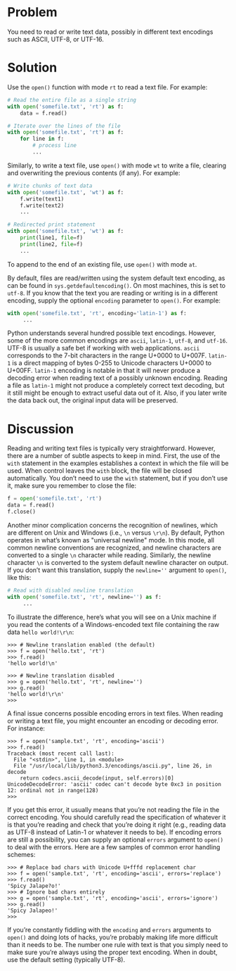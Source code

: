 # Problem

You need to read or write text data, possibly in different text encodings such as ASCII, UTF-8, or UTF-16.

# Solution

Use the `open()` function with mode `rt` to read a text file. For example:

```python
# Read the entire file as a single string
with open('somefile.txt', 'rt') as f:
    data = f.read()

# Iterate over the lines of the file
with open('somefile.txt', 'rt') as f:
    for line in f:
        # process line
        ...
```

Similarly, to write a text file, use `open()` with mode `wt` to write a file, clearing and overwriting the previous contents (if any). For example:

```python
# Write chunks of text data
with open('somefile.txt', 'wt') as f:
    f.write(text1)
    f.write(text2)
    ...

# Redirected print statement
with open('somefile.txt', 'wt') as f:
    print(line1, file=f)
    print(line2, file=f)
    ...
```

To append to the end of an existing file, use `open()` with mode `at`.

By default, files are read/written using the system default text encoding, as can be found in `sys.getdefaultencoding()`. On most machines, this is set to `utf-8`. If you know that the text you are reading or writing is in a different encoding, supply the optional `encoding` parameter to `open()`. For example:

```python
with open('somefile.txt', 'rt', encoding='latin-1') as f:
     ...
```

Python understands several hundred possible text encodings. However, some of the more common encodings are `ascii`, `latin-1`, `utf-8`, and `utf-16`. UTF-8 is usually a safe bet if working with web applications. `ascii` corresponds to the 7-bit characters in the range U+0000 to U+007F. `latin-1` is a direct mapping of bytes 0-255 to Unicode characters U+0000 to U+00FF. `latin-1` encoding is notable in that it will never produce a decoding error when reading text of a possibly unknown encoding. Reading a file as `latin-1` might not produce a completely correct text decoding, but it still might be enough to extract useful data out of it. Also, if you later write the data back out, the original input data will be preserved.

# Discussion

Reading and writing text files is typically very straightforward. However, there are a number of subtle aspects to keep in mind. First, the use of the `with` statement in the examples establishes a context in which the file will be used. When control leaves the `with` block, the file will be closed automatically. You don’t need to use the `with` statement, but if you don’t use it, make sure you remember to close the file:

```python
f = open('somefile.txt', 'rt')
data = f.read()
f.close()
```

Another minor complication concerns the recognition of newlines, which are different on Unix and Windows (i.e., `\n` versus `\r\n`). By default, Python operates in what’s known as "universal newline" mode. In this mode, all common newline conventions are recognized, and newline characters are converted to a single `\n` character while reading. Similarly, the newline character `\n` is converted to the system default newline character on output. If you don’t want this translation, supply the `newline=''` argument to `open()`, like this:

```python
# Read with disabled newline translation
with open('somefile.txt', 'rt', newline='') as f:
     ...
```

To illustrate the difference, here’s what you will see on a Unix machine if you read the contents of a Windows-encoded text file containing the raw data `hello world!\r\n`:

```pycon
>>> # Newline translation enabled (the default)
>>> f = open('hello.txt', 'rt')
>>> f.read()
'hello world!\n'

>>> # Newline translation disabled
>>> g = open('hello.txt', 'rt', newline='')
>>> g.read()
'hello world!\r\n'
>>>
```

A final issue concerns possible encoding errors in text files. When reading or writing a text file, you might encounter an encoding or decoding error. For instance:

```pycon
>>> f = open('sample.txt', 'rt', encoding='ascii')
>>> f.read()
Traceback (most recent call last):
  File "<stdin>", line 1, in <module>
  File "/usr/local/lib/python3.3/encodings/ascii.py", line 26, in decode
    return codecs.ascii_decode(input, self.errors)[0]
UnicodeDecodeError: 'ascii' codec can't decode byte 0xc3 in position
12: ordinal not in range(128)
>>>
```

If you get this error, it usually means that you’re not reading the file in the correct encoding. You should carefully read the specification of whatever it is that you’re reading and check that you’re doing it right (e.g., reading data as UTF-8 instead of Latin-1 or whatever it needs to be). If encoding errors are still a possibility, you can supply an optional `errors` argument to `open()` to deal with the errors. Here are a few samples of common error handling schemes:

```pycon
>>> # Replace bad chars with Unicode U+fffd replacement char
>>> f = open('sample.txt', 'rt', encoding='ascii', errors='replace')
>>> f.read()
'Spicy Jalape?o!'
>>> # Ignore bad chars entirely
>>> g = open('sample.txt', 'rt', encoding='ascii', errors='ignore')
>>> g.read()
'Spicy Jalapeo!'
>>>
```

If you’re constantly fiddling with the `encoding` and `errors` arguments to `open()` and doing lots of hacks, you’re probably making life more difficult than it needs to be. The number one rule with text is that you simply need to make sure you’re always using the proper text encoding. When in doubt, use the default setting (typically UTF-8).